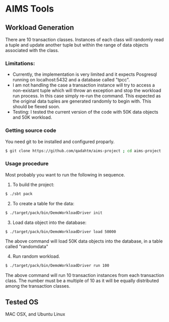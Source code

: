 # AIMS Tools

## Workload Generation

There are 10 transaction classes. Instances of each class will randomly read a tuple and update another tuple but within the range of data objects associated with the class. 

### Limitations:
* Currently, the implementation is very limited and it expects Posgresql running on localhost:5432 and a database called "tpcc". 
* I am not handling the case a transaction instance will try to access a non-existant tuple which will throw an exception and stop the workload run process. In this case simply re-run the command. This expected as the original data tuples are generated randomly to begin with. This should be fiexed soon.
* Testing: I tested the current version of the code with 50K data objects and 50K workload. 

### Getting source code

You need git to be installed and configured proparly.

```sh
$ git clone https://github.com/qadahtm/aims-project ; cd aims-project
```

### Usage procedure
Most probably you want to run the following in sequence.

1. To build the project:
```sh
$ ./sbt pack
```

2. To create a table for the data:

```sh
$ ./target/pack/bin/DemoWorkloadDriver init
```

3. Load data object into the database:

```sh
$ ./target/pack/bin/DemoWorkloadDriver load 50000
```

The above command will load 50K data objects into the database, in a table called "randomdata"

4. Run random workload. 

```sh
$ ./target/pack/bin/DemoWorkloadDriver run 100
```

The above command will run 10 transaction instances from each transaction class. The number must be a multiple of 10 as it will be equally distributed among the transaction classes.

## Tested OS
MAC OSX, and Ubuntu Linux